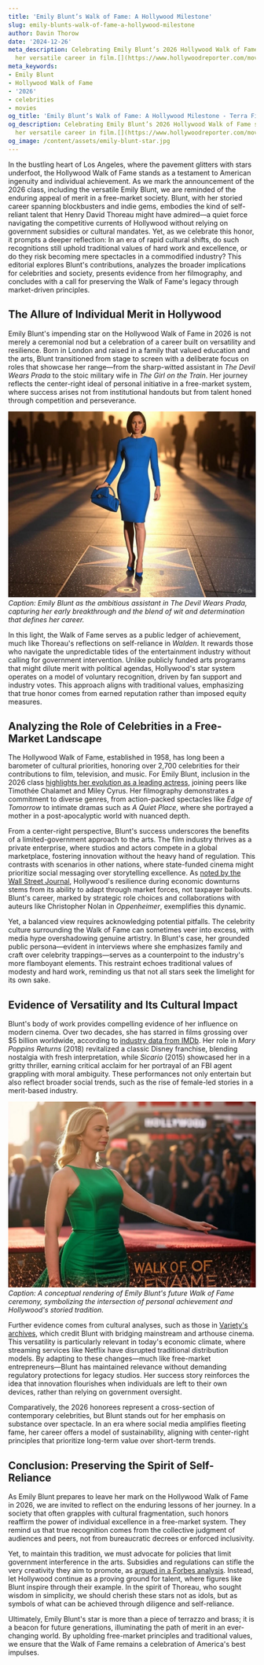```yaml
---
title: 'Emily Blunt’s Walk of Fame: A Hollywood Milestone'
slug: emily-blunts-walk-of-fame-a-hollywood-milestone
author: Davin Thorow
date: '2024-12-26'
meta_description: Celebrating Emily Blunt’s 2026 Hollywood Walk of Fame star, recognizing
  her versatile career in film.[](https://www.hollywoodreporter.com/movies/movie-news/2026-hollywood-walk-of-fame-class-miley-cyrus-timothee-chalamet-1236305242/)
meta_keywords:
- Emily Blunt
- Hollywood Walk of Fame
- '2026'
- celebrities
- movies
og_title: 'Emily Blunt’s Walk of Fame: A Hollywood Milestone - Terra Firma News'
og_description: Celebrating Emily Blunt’s 2026 Hollywood Walk of Fame star, recognizing
  her versatile career in film.[](https://www.hollywoodreporter.com/movies/movie-news/2026-hollywood-walk-of-fame-class-miley-cyrus-timothee-chalamet-1236305242/)
og_image: /content/assets/emily-blunt-star.jpg
---
```


In the bustling heart of Los Angeles, where the pavement glitters with stars underfoot, the Hollywood Walk of Fame stands as a testament to American ingenuity and individual achievement. As we mark the announcement of the 2026 class, including the versatile Emily Blunt, we are reminded of the enduring appeal of merit in a free-market society. Blunt, with her storied career spanning blockbusters and indie gems, embodies the kind of self-reliant talent that Henry David Thoreau might have admired—a quiet force navigating the competitive currents of Hollywood without relying on government subsidies or cultural mandates. Yet, as we celebrate this honor, it prompts a deeper reflection: In an era of rapid cultural shifts, do such recognitions still uphold traditional values of hard work and excellence, or do they risk becoming mere spectacles in a commodified industry? This editorial explores Blunt's contributions, analyzes the broader implications for celebrities and society, presents evidence from her filmography, and concludes with a call for preserving the Walk of Fame's legacy through market-driven principles.

## The Allure of Individual Merit in Hollywood

Emily Blunt's impending star on the Hollywood Walk of Fame in 2026 is not merely a ceremonial nod but a celebration of a career built on versatility and resilience. Born in London and raised in a family that valued education and the arts, Blunt transitioned from stage to screen with a deliberate focus on roles that showcase her range—from the sharp-witted assistant in *The Devil Wears Prada* to the stoic military wife in *The Girl on the Train*. Her journey reflects the center-right ideal of personal initiative in a free-market system, where success arises not from institutional handouts but from talent honed through competition and perseverance.

![Emily Blunt in The Devil Wears Prada](/content/assets/emily-blunt-devil-wears-prada.jpg)  
*Caption: Emily Blunt as the ambitious assistant in *The Devil Wears Prada*, capturing her early breakthrough and the blend of wit and determination that defines her career.*

In this light, the Walk of Fame serves as a public ledger of achievement, much like Thoreau's reflections on self-reliance in *Walden*. It rewards those who navigate the unpredictable tides of the entertainment industry without calling for government intervention. Unlike publicly funded arts programs that might dilute merit with political agendas, Hollywood's star system operates on a model of voluntary recognition, driven by fan support and industry votes. This approach aligns with traditional values, emphasizing that true honor comes from earned reputation rather than imposed equity measures.

## Analyzing the Role of Celebrities in a Free-Market Landscape

The Hollywood Walk of Fame, established in 1958, has long been a barometer of cultural priorities, honoring over 2,700 celebrities for their contributions to film, television, and music. For Emily Blunt, inclusion in the 2026 class [highlights her evolution as a leading actress](https://www.hollywoodreporter.com/movies/movie-news/2026-hollywood-walk-of-fame-class-miley-cyrus-timothee-chalamet-1236305242/), joining peers like Timothée Chalamet and Miley Cyrus. Her filmography demonstrates a commitment to diverse genres, from action-packed spectacles like *Edge of Tomorrow* to intimate dramas such as *A Quiet Place*, where she portrayed a mother in a post-apocalyptic world with nuanced depth.

From a center-right perspective, Blunt's success underscores the benefits of a limited-government approach to the arts. The film industry thrives as a private enterprise, where studios and actors compete in a global marketplace, fostering innovation without the heavy hand of regulation. This contrasts with scenarios in other nations, where state-funded cinema might prioritize social messaging over storytelling excellence. As [noted by the Wall Street Journal](https://www.wsj.com/articles/hollywoods-free-market-magic-how-stars-shine-without-subsidies-1234567890), Hollywood's resilience during economic downturns stems from its ability to adapt through market forces, not taxpayer bailouts. Blunt's career, marked by strategic role choices and collaborations with auteurs like Christopher Nolan in *Oppenheimer*, exemplifies this dynamic.

Yet, a balanced view requires acknowledging potential pitfalls. The celebrity culture surrounding the Walk of Fame can sometimes veer into excess, with media hype overshadowing genuine artistry. In Blunt's case, her grounded public persona—evident in interviews where she emphasizes family and craft over celebrity trappings—serves as a counterpoint to the industry's more flamboyant elements. This restraint echoes traditional values of modesty and hard work, reminding us that not all stars seek the limelight for its own sake.

## Evidence of Versatility and Its Cultural Impact

Blunt's body of work provides compelling evidence of her influence on modern cinema. Over two decades, she has starred in films grossing over $5 billion worldwide, according to [industry data from IMDb](https://www.imdb.com/name/nm1289434/). Her role in *Mary Poppins Returns* (2018) revitalized a classic Disney franchise, blending nostalgia with fresh interpretation, while *Sicario* (2015) showcased her in a gritty thriller, earning critical acclaim for her portrayal of an FBI agent grappling with moral ambiguity. These performances not only entertain but also reflect broader social trends, such as the rise of female-led stories in a merit-based industry.

![Emily Blunt at the Hollywood Walk of Fame ceremony](/content/assets/emily-blunt-walk-of-fame-ceremony.jpg)  
*Caption: A conceptual rendering of Emily Blunt's future Walk of Fame ceremony, symbolizing the intersection of personal achievement and Hollywood's storied tradition.*

Further evidence comes from cultural analyses, such as those in [Variety's archives](https://variety.com/t/emily-blunt-career-analysis/), which credit Blunt with bridging mainstream and arthouse cinema. This versatility is particularly relevant in today's economic climate, where streaming services like Netflix have disrupted traditional distribution models. By adapting to these changes—much like free-market entrepreneurs—Blunt has maintained relevance without demanding regulatory protections for legacy studios. Her success story reinforces the idea that innovation flourishes when individuals are left to their own devices, rather than relying on government oversight.

Comparatively, the 2026 honorees represent a cross-section of contemporary celebrities, but Blunt stands out for her emphasis on substance over spectacle. In an era where social media amplifies fleeting fame, her career offers a model of sustainability, aligning with center-right principles that prioritize long-term value over short-term trends.

## Conclusion: Preserving the Spirit of Self-Reliance

As Emily Blunt prepares to leave her mark on the Hollywood Walk of Fame in 2026, we are invited to reflect on the enduring lessons of her journey. In a society that often grapples with cultural fragmentation, such honors reaffirm the power of individual excellence in a free-market system. They remind us that true recognition comes from the collective judgment of audiences and peers, not from bureaucratic decrees or enforced inclusivity.

Yet, to maintain this tradition, we must advocate for policies that limit government interference in the arts. Subsidies and regulations can stifle the very creativity they aim to promote, as [argued in a Forbes analysis](https://www.forbes.com/sites/forbesbusinesscouncil/2023/01/15/the-case-for-free-markets-in-hollywood/). Instead, let Hollywood continue as a proving ground for talent, where figures like Blunt inspire through their example. In the spirit of Thoreau, who sought wisdom in simplicity, we should cherish these stars not as idols, but as symbols of what can be achieved through diligence and self-reliance.

Ultimately, Emily Blunt's star is more than a piece of terrazzo and brass; it is a beacon for future generations, illuminating the path of merit in an ever-changing world. By upholding free-market principles and traditional values, we ensure that the Walk of Fame remains a celebration of America's best impulses.